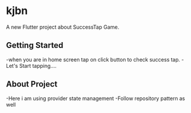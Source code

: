 # kjbn

A new Flutter project about SuccessTap Game.

## Getting Started

-when you are in home screen tap on click button to check success tap.
-Let's Start tapping....

## About Project
-Here i am using provider state management
-Follow repository pattern as well


